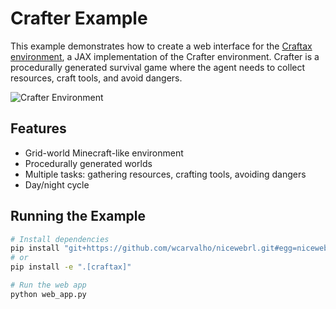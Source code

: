 # Crafter Example

This example demonstrates how to create a web interface for the [Craftax environment](https://github.com/MichaelTMatthews/Craftax), a JAX implementation of the Crafter environment. Crafter is a procedurally generated survival game where the agent needs to collect resources, craft tools, and avoid dangers.

![Crafter Environment](https://raw.githubusercontent.com/MichaelTMatthews/Craftax/main/images/building.gif)

## Features
- Grid-world Minecraft-like environment
- Procedurally generated worlds
- Multiple tasks: gathering resources, crafting tools, avoiding dangers
- Day/night cycle

## Running the Example
```bash
# Install dependencies
pip install "git+https://github.com/wcarvalho/nicewebrl.git#egg=nicewebrl[craftax]"
# or 
pip install -e ".[craftax]"

# Run the web app
python web_app.py
``` 